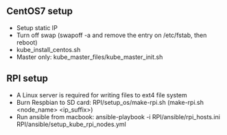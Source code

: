 ## CentOS7 setup
* Setup static IP
* Turn off swap (swapoff -a and remove the entry on /etc/fstab, then reboot)
* kube_install_centos.sh
* Master only: kube_master_files/kube_master_init.sh

## RPI setup
* A Linux server is required for writing files to ext4 file system
* Burn Respbian to SD card: RPI/setup_os/make-rpi.sh (make-rpi.sh <node_name> <ip_suffix>)
* Run ansible from macbook: ansible-playbook -i RPI/ansible/rpi_hosts.ini RPI/ansible/setup_kube_rpi_nodes.yml 
